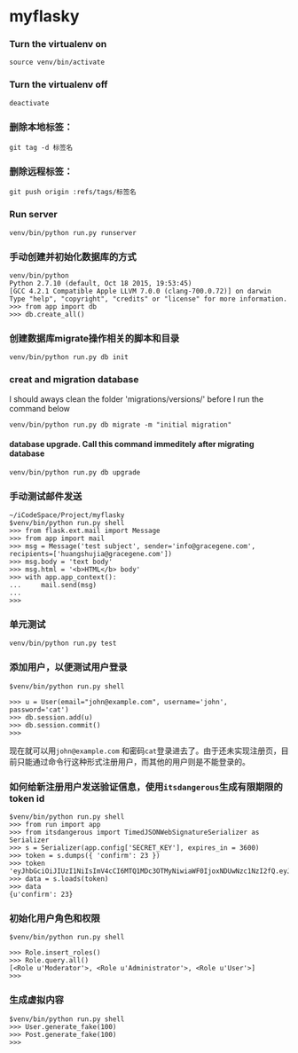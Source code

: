 # myflasky

### Turn the virtualenv on
```
source venv/bin/activate
```

### Turn the virtualenv off
```
deactivate
```

### 删除本地标签：
```
git tag -d 标签名
```  

### 删除远程标签：
```
git push origin :refs/tags/标签名
```

### Run server
```
venv/bin/python run.py runserver
```

### 手动创建并初始化数据库的方式

```
venv/bin/python
Python 2.7.10 (default, Oct 18 2015, 19:53:45) 
[GCC 4.2.1 Compatible Apple LLVM 7.0.0 (clang-700.0.72)] on darwin
Type "help", "copyright", "credits" or "license" for more information.
>>> from app import db
>>> db.create_all()
```

### 创建数据库migrate操作相关的脚本和目录 
```
venv/bin/python run.py db init
```

### creat and migration database

I should aways clean the folder 'migrations/versions/' before I run the
command below

```
venv/bin/python run.py db migrate -m "initial migration"
```

#### database upgrade. Call this command immeditely after migrating database
```
venv/bin/python run.py db upgrade
```

### 手动测试邮件发送
```
~/iCodeSpace/Project/myflasky 
$venv/bin/python run.py shell
>>> from flask.ext.mail import Message
>>> from app import mail
>>> msg = Message('test subject', sender='info@gracegene.com', recipients=['huangshujia@gracegene.com'])
>>> msg.body = 'text body'
>>> msg.html = '<b>HTML</b> body'
>>> with app.app_context():
...     mail.send(msg)
... 
>>>
``` 

### 单元测试
```
venv/bin/python run.py test
```

### 添加用户，以便测试用户登录
```
$venv/bin/python run.py shell

>>> u = User(email="john@example.com", username='john', password='cat')
>>> db.session.add(u)
>>> db.session.commit()
>>>
```
现在就可以用`john@example.com` 和密码`cat`登录进去了。由于还未实现注册页，目前只能通过命令行这种形式注册用户，而其他的用户则是不能登录的。

### 如何给新注册用户发送验证信息，使用`itsdangerous`生成有限期限的token id
```
$venv/bin/python run.py shell 
>>> from run import app
>>> from itsdangerous import TimedJSONWebSignatureSerializer as Serializer
>>> s = Serializer(app.config['SECRET_KEY'], expires_in = 3600)
>>> token = s.dumps({ 'confirm': 23 })
>>> token
'eyJhbGciOiJIUzI1NiIsImV4cCI6MTQ1MDc3OTMyNiwiaWF0IjoxNDUwNzc1NzI2fQ.eyJjb25maXJtIjoyM30.i82WdsdJJ3x1b5lRhHMG0dKcs28FqFvBbOTuBHvplKI'
>>> data = s.loads(token)
>>> data
{u'confirm': 23}
````

### 初始化用户角色和权限
```
$venv/bin/python run.py shell

>>> Role.insert_roles()
>>> Role.query.all()
[<Role u'Moderator'>, <Role u'Administrator'>, <Role u'User'>]
>>> 
```

### 生成虚拟内容

```
$venv/bin/python run.py shell
>>> User.generate_fake(100)
>>> Post.generate_fake(100)
>>> 
```


